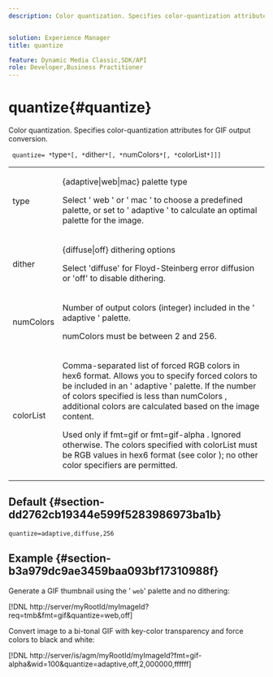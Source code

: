 ```yaml
---
description: Color quantization. Specifies color-quantization attributes for GIF output conversion.


solution: Experience Manager
title: quantize

feature: Dynamic Media Classic,SDK/API
role: Developer,Business Practitioner
---
```


# quantize{#quantize}

Color quantization. Specifies color-quantization attributes for GIF output conversion.

 ` quantize= *`type`*[, *`dither`*[, *`numColors`*[, *`colorList`*]]]`

<table id="simpletable_6BF155FCB8224E7EBFC8D8375AD26A71"> 
 <tr class="strow"> 
  <td class="stentry"> <p> <span class="codeph"> <span class="varname"> type </span> </span> </p> </td> 
  <td class="stentry"> <p> <span class="codeph"> {adaptive|web|mac} </span> palette type </p> <p>Select ' <span class="codeph"> web </span>' or ' <span class="codeph"> mac </span>' to choose a predefined palette, or set to ' <span class="codeph"> adaptive </span>' to calculate an optimal palette for the image. </p> </td> 
 </tr> 
 <tr class="strow"> 
  <td class="stentry"> <p> <span class="codeph"> <span class="varname"> dither </span> </span> </p> </td> 
  <td class="stentry"> <p> <span class="codeph"> {diffuse|off} </span> dithering options </p> <p>Select 'diffuse' for Floyd-Steinberg error diffusion or 'off' to disable dithering. </p> </td> 
 </tr> 
 <tr class="strow"> 
  <td class="stentry"> <p> <span class="codeph"> <span class="varname"> numColors </span> </span> </p> </td> 
  <td class="stentry"> <p>Number of output colors (integer) included in the ' <span class="codeph"> adaptive </span>' palette. </p> <p> <span class="codeph"> <span class="varname"> numColors </span> </span> must be between 2 and 256. </p> </td> 
 </tr> 
 <tr class="strow"> 
  <td class="stentry"> <p> <span class="codeph"> <span class="varname"> colorList </span> </span> </p> </td> 
  <td class="stentry"> <p>Comma-separated list of forced RGB colors in hex6 format. Allows you to specify forced colors to be included in an ' <span class="codeph"> adaptive </span>' palette. If the number of colors specified is less than <span class="codeph"> numColors </span>, additional colors are calculated based on the image content. </p> <p>Used only if <span class="codeph"> fmt=gif </span> or <span class="codeph"> fmt=gif-alpha </span>. Ignored otherwise. The colors specified with <span class="codeph"> <span class="varname"> colorList </span> </span> must be RGB values in hex6 format (see <span class="codeph"> color </span>); no other color specifiers are permitted. </p> </td> 
 </tr> 
</table>

## Default {#section-dd2762cb19344e599f5283986973ba1b}

`quantize=adaptive,diffuse,256`

## Example {#section-b3a979dc9ae3459baa093bf17310988f}

Generate a GIF thumbnail using the ' `web`' palette and no dithering:

[!DNL http://server/myRootId/myImageId?req=tmb&fmt=gif&quantize=web,off]

Convert image to a bi-tonal GIF with key-color transparency and force colors to black and white:

[!DNL http://server/is/agm/myRootId/myImageId?fmt=gif-alpha&wid=100&quantize=adaptive,off,2,000000,ffffff] 
